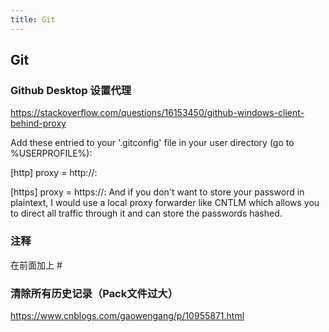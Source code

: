 ```yaml
---
title: Git
---
```


## Git
### Github Desktop 设置代理
https://stackoverflow.com/questions/16153450/github-windows-client-behind-proxy  

Add these entried to your '.gitconfig' file in your user directory (go to %USERPROFILE%):

[http]
    proxy = http://<proxy address>:<proxy port>

[https]
    proxy = https://<proxy address>:<proxy port>
And if you don't want to store your password in plaintext, I would use a local proxy forwarder like CNTLM which allows you to direct all traffic through it and can store the passwords hashed.

### 注释
在前面加上 #

### 清除所有历史记录（Pack文件过大）
https://www.cnblogs.com/gaowengang/p/10955871.html
